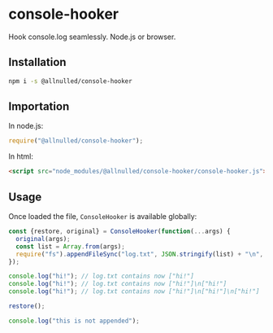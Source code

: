 # console-hooker

Hook console.log seamlessly. Node.js or browser.

## Installation

```sh
npm i -s @allnulled/console-hooker
```

## Importation

In node.js:

```js
require("@allnulled/console-hooker");
```

In html:

```html
<script src="node_modules/@allnulled/console-hooker/console-hooker.js"></script>
```

## Usage

Once loaded the file, `ConsoleHooker` is available globally:

```js
const {restore, original} = ConsoleHooker(function(...args) {
  original(args);
  const list = Array.from(args);
  require("fs").appendFileSync("log.txt", JSON.stringify(list) + "\n", "utf8");
});

console.log("hi!"); // log.txt contains now ["hi!"]
console.log("hi!"); // log.txt contains now ["hi!"]\n["hi!"]
console.log("hi!"); // log.txt contains now ["hi!"]\n["hi!"]\n["hi!"]

restore();

console.log("this is not appended");
```